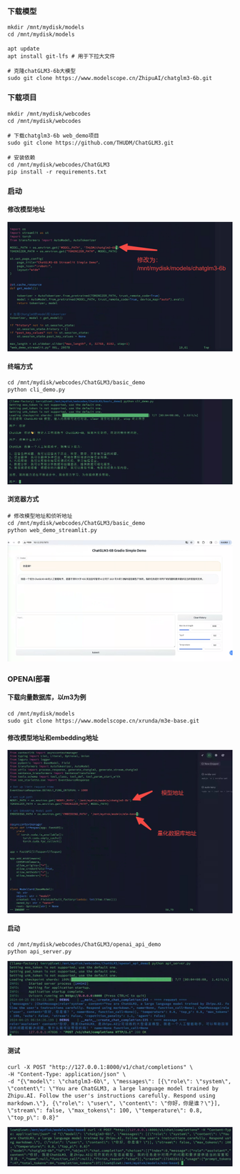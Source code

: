 ### 下载模型
```
mkdir /mnt/mydisk/models
cd /mnt/mydisk/models

apt update
apt install git-lfs # 用于下拉大文件
 
# 克隆chatGLM3-6b大模型
sudo git clone https://www.modelscope.cn/ZhipuAI/chatglm3-6b.git

```

### 下载项目
```
mkdir /mnt/mydisk/webcodes
cd /mnt/mydisk/webcodes
 
# 下载chatglm3-6b web_demo项目
sudo git clone https://github.com/THUDM/ChatGLM3.git

# 安装依赖
cd /mnt/mydisk/webcodes/ChatGLM3
pip install -r requirements.txt
```

### 启动
#### 修改模型地址
![本地路径](image1.png)
#### 终端方式
```
cd /mnt/mydisk/webcodes/ChatGLM3/basic_demo
python cli_demo.py
```
![本地路径](image.png)
#### 浏览器方式
```
# 修改模型地址和侦听地址
cd /mnt/mydisk/webcodes/ChatGLM3/basic_demo
python web_demo_streamlit.py
```
![本地路径](image2.png)
### OPENAI部署
#### 下载向量数据库，以m3为例
```
cd /mnt/mydisk/models
sudo git clone https://www.modelscope.cn/xrunda/m3e-base.git
```
#### 修改模型地址和embedding地址

![本地路径](image4.png)
#### 启动
```
cd /mnt/mydisk/webcodes/ChatGLM3/openai_api_demo
python api_server.py
```
![本地路径](image5.png)
#### 测试
```
curl -X POST "http://127.0.0.1:8000/v1/chat/completions" \
-H "Content-Type: application/json" \
-d "{\"model\": \"chatglm3-6b\", \"messages\": [{\"role\": \"system\", \"content\": \"You are ChatGLM3, a large language model trained by Zhipu.AI. Follow the user's instructions carefully. Respond using markdown.\"}, {\"role\": \"user\", \"content\": \"你好，你是谁？\"}], \"stream\": false, \"max_tokens\": 100, \"temperature\": 0.8, \"top_p\": 0.8}"

```
![本地路径](image6.png)